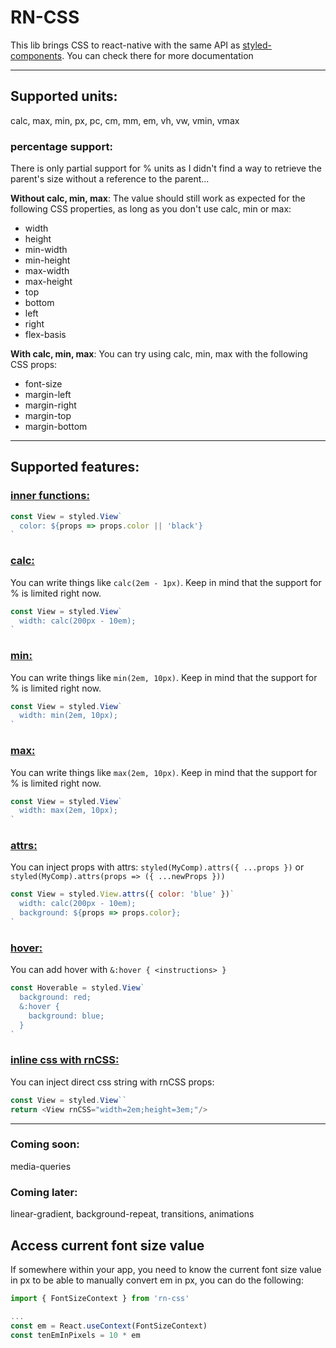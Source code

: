 # RN-CSS

This lib brings CSS to react-native with the same API as [styled-components](https://github.com/styled-components/styled-components). You can check there for more documentation

---

## Supported units:

calc, max, min, px, pc, cm, mm, em, vh, vw, vmin, vmax

### percentage support:

There is only partial support for % units as I didn't find a way to retrieve the parent's size without a reference to the parent...

**Without calc, min, max**: The value should still work as expected for the following CSS properties, as long as you don't use calc, min or max:

 * width
 * height
 * min-width
 * min-height
 * max-width
 * max-height
 * top
 * bottom
 * left
 * right
 * flex-basis

**With calc, min, max**: You can try using calc, min, max with the following CSS props:

 * font-size
 * margin-left
 * margin-right
 * margin-top
 * margin-bottom

---

## Supported features:

### <ins>inner functions:</ins>

```javascript
const View = styled.View`
  color: ${props => props.color || 'black'}
`
```

### <ins>calc:</ins>

You can write things like `calc(2em - 1px)`. Keep in mind that the support for % is limited right now.

```javascript
const View = styled.View`
  width: calc(200px - 10em);
`
```

### <ins>min:</ins>

You can write things like `min(2em, 10px)`. Keep in mind that the support for % is limited right now.

```javascript
const View = styled.View`
  width: min(2em, 10px);
`
```

### <ins>max:</ins>

You can write things like `max(2em, 10px)`. Keep in mind that the support for % is limited right now.

```javascript
const View = styled.View`
  width: max(2em, 10px);
`
```

### <ins>attrs:</ins>

You can inject props with attrs: `styled(MyComp).attrs({ ...props })` or `styled(MyComp).attrs(props => ({ ...newProps }))`

```javascript
const View = styled.View.attrs({ color: 'blue' })`
  width: calc(200px - 10em);
  background: ${props => props.color};
`
```

### <ins>hover:</ins>

You can add hover with `&:hover { <instructions> }`

```javascript
const Hoverable = styled.View`
  background: red;
  &:hover {
    background: blue;
  }
`
```

### <ins>inline css with rnCSS:</ins>

You can inject direct css string with rnCSS props:

```javascript
const View = styled.View``
return <View rnCSS="width=2em;height=3em;"/>
```

---


### Coming soon:

media-queries

### Coming later:

linear-gradient, background-repeat, transitions, animations

## Access current font size value

If somewhere within your app, you need to know the current font size value in px to be able to manually convert em in px, you can do the following:

```javascript
import { FontSizeContext } from 'rn-css'

...
const em = React.useContext(FontSizeContext)
const tenEmInPixels = 10 * em
```
